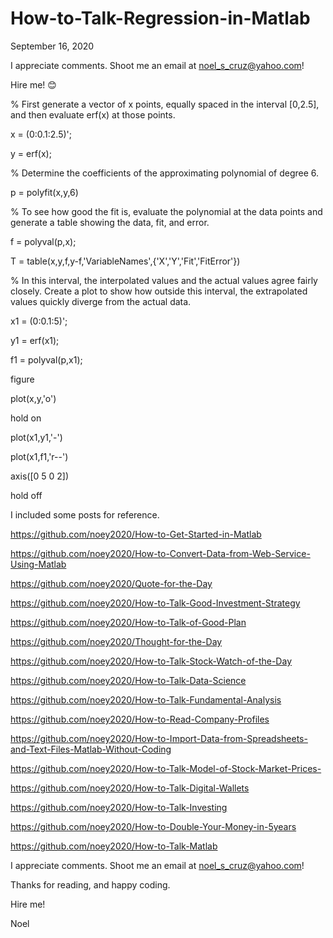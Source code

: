 # How-to-Talk-Regression-in-Matlab

September 16, 2020

I appreciate comments. Shoot me an email at noel_s_cruz@yahoo.com!

Hire me! 😊

% First generate a vector of x points, equally spaced in the interval [0,2.5], and then evaluate erf(x) at those points.

x = (0:0.1:2.5)';

y = erf(x);

% Determine the coefficients of the approximating polynomial of degree 6.

p = polyfit(x,y,6)

% To see how good the fit is, evaluate the polynomial at the data points and generate a table showing the data, fit, and error.

f = polyval(p,x);

T = table(x,y,f,y-f,'VariableNames',{'X','Y','Fit','FitError'})

% In this interval, the interpolated values and the actual values agree fairly closely. Create a plot to show how outside this interval, the extrapolated values quickly diverge from the actual data.

x1 = (0:0.1:5)';

y1 = erf(x1);

f1 = polyval(p,x1);

figure

plot(x,y,'o')

hold on

plot(x1,y1,'-')

plot(x1,f1,'r--')

axis([0  5  0  2])

hold off

I included some posts for reference.

https://github.com/noey2020/How-to-Get-Started-in-Matlab

https://github.com/noey2020/How-to-Convert-Data-from-Web-Service-Using-Matlab

https://github.com/noey2020/Quote-for-the-Day

https://github.com/noey2020/How-to-Talk-Good-Investment-Strategy

https://github.com/noey2020/How-to-Talk-of-Good-Plan

https://github.com/noey2020/Thought-for-the-Day

https://github.com/noey2020/How-to-Talk-Stock-Watch-of-the-Day

https://github.com/noey2020/How-to-Talk-Data-Science

https://github.com/noey2020/How-to-Talk-Fundamental-Analysis

https://github.com/noey2020/How-to-Read-Company-Profiles

https://github.com/noey2020/How-to-Import-Data-from-Spreadsheets-and-Text-Files-Matlab-Without-Coding

https://github.com/noey2020/How-to-Talk-Model-of-Stock-Market-Prices-

https://github.com/noey2020/How-to-Talk-Digital-Wallets

https://github.com/noey2020/How-to-Talk-Investing

https://github.com/noey2020/How-to-Double-Your-Money-in-5years

https://github.com/noey2020/How-to-Talk-Matlab

I appreciate comments. Shoot me an email at noel_s_cruz@yahoo.com!

Thanks for reading, and happy coding.

Hire me!

Noel
